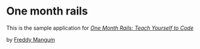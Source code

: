 # One month rails

This is the sample application for 
[*One Month Rails: Teach Yourself to Code*](http://onemonthrails.com)

by [Freddy Mangum](http://freddymangum.com)
